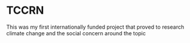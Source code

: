 # TCCRN
This was my first internationally funded project that proved to research climate change and the social concern around the topic
